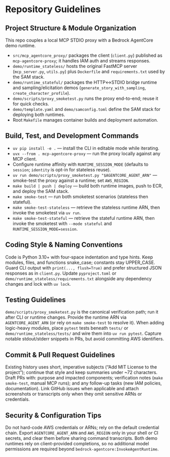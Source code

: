 # Repository Guidelines

## Project Structure & Module Organization
This repo couples a local MCP STDIO proxy with a Bedrock AgentCore demo runtime.
- `src/mcp_agentcore_proxy/` packages the client (`client.py`) published as `mcp-agentcore-proxy`; it handles IAM auth and streams responses.
- `demo/runtime_stateless/` hosts the original FastMCP server (`mcp_server.py`, `utils.py`) plus `Dockerfile` and `requirements.txt` used by the SAM stack.
- `demo/runtime_stateful/` packages the HTTP↔STDIO bridge runtime and sampling/elicitation demos (`generate_story_with_sampling`, `create_character_profile`).
- `demo/scripts/proxy_smoketest.py` runs the proxy end-to-end; reuse it for quick checks.
- `demo/template.yaml` and `demo/samconfig.toml` define the SAM stack for deploying both runtimes.
- Root `Makefile` manages container builds and deployment automation.

## Build, Test, and Development Commands
- `uv pip install -e .` — install the CLI in editable mode while iterating.
- `uvx --from . mcp-agentcore-proxy` — run the proxy locally against any MCP client.
- Configure runtime affinity with `RUNTIME_SESSION_MODE` (defaults to `session`; `identity` is opt-in for stateless reuse).
- `uv run demo/scripts/proxy_smoketest.py "$AGENTCORE_AGENT_ARN"` — smoke-test the proxy against a runtime; set `AWS_REGION`.
- `make build | push | deploy` — build both runtime images, push to ECR, and deploy the SAM stack.
- `make smoke-test` — run both smoketest scenarios (stateless then stateful).
- `make smoke-test-stateless` — retrieve the stateless runtime ARN, then invoke the smoketest via `uv run`.
- `make smoke-test-stateful` — retrieve the stateful runtime ARN, then invoke the smoketest with `--mode stateful` and `RUNTIME_SESSION_MODE=session`.

## Coding Style & Naming Conventions
Code is Python 3.10+ with four-space indentation and type hints. Keep modules, files, and functions snake_case; constants stay UPPER_CASE. Guard CLI output with `print(..., flush=True)` and prefer structured JSON responses as in `client.py`. Update `pyproject.toml` or `demo/runtime_stateless/requirements.txt` alongside any dependency changes and lock with `uv lock`.

## Testing Guidelines
`demo/scripts/proxy_smoketest.py` is the canonical verification path; run it after CLI or runtime changes. Provide the runtime ARN via `AGENTCORE_AGENT_ARN` (or rely on `make smoke-test` to resolve it). When adding logic-heavy modules, place `pytest` tests beneath `tests/` or `demo/runtime_stateless/tests/` and wire them into `uv run pytest`. Capture notable stdout/stderr snippets in PRs, but avoid committing AWS identifiers.

## Commit & Pull Request Guidelines
Existing history uses short, imperative subjects (“Add MIT License to the project”); continue that style and keep summaries under ~72 characters. Draft PRs with: purpose and impacted components; verification notes (`make smoke-test`, manual MCP runs); and any follow-up tasks (new IAM policies, documentation). Link GitHub issues when applicable and attach screenshots or transcripts only when they omit sensitive ARNs or credentials.

## Security & Configuration Tips
Do not hard-code AWS credentials or ARNs; rely on the default credential chain. Export `AGENTCORE_AGENT_ARN` and `AWS_REGION` only in your shell or CI secrets, and clear them before sharing command transcripts. Both demo runtimes rely on client-provided completions, so no additional model permissions are required beyond `bedrock-agentcore:InvokeAgentRuntime`.

